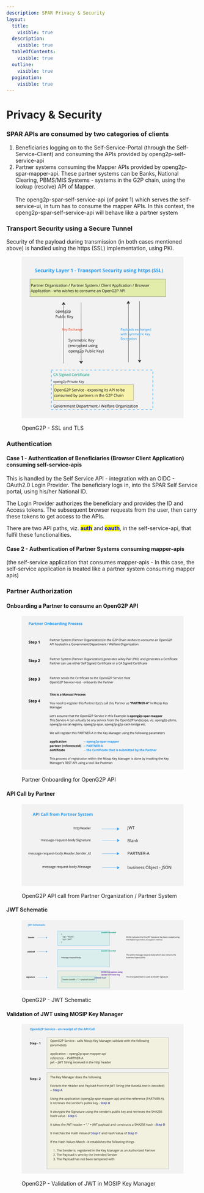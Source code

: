 ```yaml
---
description: SPAR Privacy & Security
layout:
  title:
    visible: true
  description:
    visible: true
  tableOfContents:
    visible: true
  outline:
    visible: true
  pagination:
    visible: true
---
```


# Privacy & Security

### SPAR APIs are consumed by two categories of clients

1. Beneficiaries logging on to the Self-Service-Portal (through the Self-Service-Client) and consuming the APIs provided by openg2p-self-service-api
2. Partner systems consuming the Mapper APIs provided by openg2p-spar-mapper-api. These partner systems can be Banks, National Clearing, PBMS/MIS Systems - systems in the G2P chain, using the lookup (resolve) API of Mapper. \
   \
   The openg2p-spar-self-service-api (of point 1) which serves the self-service-ui, in turn has to consume the mapper APIs. In this context, the openg2p-spar-self-service-api will behave like a partner system&#x20;

### Transport Security using a Secure Tunnel

Security of the payload during transmission (in both cases mentioned above) is handled using the https (SSL) implementation, using PKI.

<figure><img src="../../.gitbook/assets/Gitbook-OpenG2P-API-Security-L1.jpg" alt=""><figcaption><p>OpenG2P - SSL and TLS</p></figcaption></figure>

### Authentication

#### Case 1 - Authentication of Beneficiaries (Browser Client Application) consuming self-service-apis

This is handled by the Self Service API - integration with an OIDC - OAuth2.0 Login Provider. The beneficiary logs in, into the SPAR Self Service portal, using his/her National ID.

The Login Provider authorizes the beneficiary and provides the ID and Access tokens. The subsequent browser requests from the user, then carry these tokens to get access to the APIs.

There are two API paths, viz. <mark style="color:blue;">**auth**</mark> and <mark style="color:blue;">**oauth**</mark>, in the self-service-api, that fulfil these functionalities.

#### Case 2 - Authentication of Partner Systems consuming mapper-apis

(the self-service application that consumes mapper-apis - In this case, the self-service application is treated like a partner system consuming mapper apis)

### Partner Authorization

#### Onboarding a Partner to consume an OpenG2P API

<figure><img src="../../.gitbook/assets/Gitbook-OpenG2P-API-Security-L2.jpg" alt=""><figcaption><p>Partner Onboarding for OpenG2P API</p></figcaption></figure>

#### API Call by Partner

<figure><img src="../../.gitbook/assets/Gitbook-OpenG2P-API-Security-L3-01.jpg" alt=""><figcaption><p>OpenG2P API call from Partner Organization / Partner System</p></figcaption></figure>

#### JWT Schematic

<figure><img src="../../.gitbook/assets/Gitbook-OpenG2P-API-Security-L3-03.jpg" alt=""><figcaption><p>OpenG2P - JWT Schematic</p></figcaption></figure>

#### Validation of JWT using MOSIP Key Manager

<figure><img src="../../.gitbook/assets/Gitbook-OpenG2P-API-Security-L3-02.jpg" alt=""><figcaption><p>OpenG2P - Validation of JWT in MOSIP Key Manager</p></figcaption></figure>
